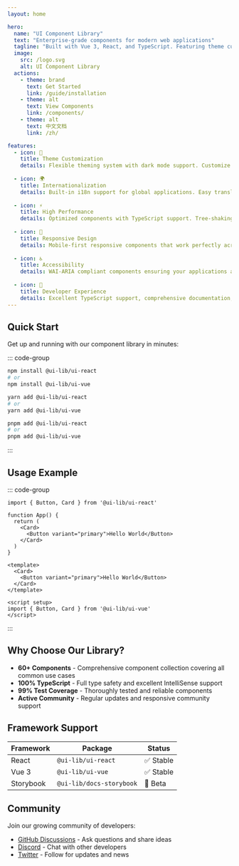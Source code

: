 ```yaml
---
layout: home

hero:
  name: "UI Component Library"
  text: "Enterprise-grade components for modern web applications"
  tagline: "Built with Vue 3, React, and TypeScript. Featuring theme customization, internationalization, and accessibility support."
  image:
    src: /logo.svg
    alt: UI Component Library
  actions:
    - theme: brand
      text: Get Started
      link: /guide/installation
    - theme: alt
      text: View Components
      link: /components/
    - theme: alt
      text: 中文文档
      link: /zh/

features:
  - icon: 🎨
    title: Theme Customization
    details: Flexible theming system with dark mode support. Customize colors, spacing, and typography to match your brand.
  
  - icon: 🌍
    title: Internationalization
    details: Built-in i18n support for global applications. Easy translation management and locale switching.
  
  - icon: ⚡
    title: High Performance
    details: Optimized components with TypeScript support. Tree-shaking enabled for minimal bundle size.
  
  - icon: 📱
    title: Responsive Design
    details: Mobile-first responsive components that work perfectly across all screen sizes and devices.
  
  - icon: ♿
    title: Accessibility
    details: WAI-ARIA compliant components ensuring your applications are accessible to all users.
  
  - icon: 🔧
    title: Developer Experience
    details: Excellent TypeScript support, comprehensive documentation, and intuitive API design.
---
```


## Quick Start

Get up and running with our component library in minutes:

::: code-group

```bash [npm]
npm install @ui-lib/ui-react
# or
npm install @ui-lib/ui-vue
```

```bash [yarn]
yarn add @ui-lib/ui-react
# or
yarn add @ui-lib/ui-vue
```

```bash [pnpm]
pnpm add @ui-lib/ui-react
# or
pnpm add @ui-lib/ui-vue
```

:::

## Usage Example

::: code-group

```tsx [React]
import { Button, Card } from '@ui-lib/ui-react'

function App() {
  return (
    <Card>
      <Button variant="primary">Hello World</Button>
    </Card>
  )
}
```

```vue [Vue]
<template>
  <Card>
    <Button variant="primary">Hello World</Button>
  </Card>
</template>

<script setup>
import { Button, Card } from '@ui-lib/ui-vue'
</script>
```

:::

## Why Choose Our Library?

- **60+ Components** - Comprehensive component collection covering all common use cases
- **100% TypeScript** - Full type safety and excellent IntelliSense support
- **99% Test Coverage** - Thoroughly tested and reliable components
- **Active Community** - Regular updates and responsive community support

## Framework Support

| Framework | Package | Status |
|-----------|---------|--------|
| React | `@ui-lib/ui-react` | ✅ Stable |
| Vue 3 | `@ui-lib/ui-vue` | ✅ Stable |
| Storybook | `@ui-lib/docs-storybook` | 🧪 Beta |

## Community

Join our growing community of developers:

- [GitHub Discussions](https://github.com/your-username/turborepo-ui/discussions) - Ask questions and share ideas
- [Discord](https://discord.gg/your-invite) - Chat with other developers
- [Twitter](https://twitter.com/your-handle) - Follow for updates and news 